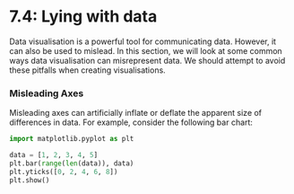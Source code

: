 # 7.4: Lying with data

Data visualisation is a powerful tool for communicating data. However, it can
also be used to mislead. In this section, we will look at some common ways data
visualisation can misrepresent data. We should attempt to avoid these pitfalls
when creating visualisations.

### Misleading Axes

Misleading axes can artificially inflate or deflate the apparent size of
differences in data. For example, consider the following bar chart:

```python
import matplotlib.pyplot as plt

data = [1, 2, 3, 4, 5]
plt.bar(range(len(data)), data)
plt.yticks([0, 2, 4, 6, 8])
plt.show()
```

<!-- TODO: truth is discussed in Cairo's Truthful art Chapter 3  -->
<!-- TODO: write ~1000 words -->

<!-- TODO: add 5 activities -->
